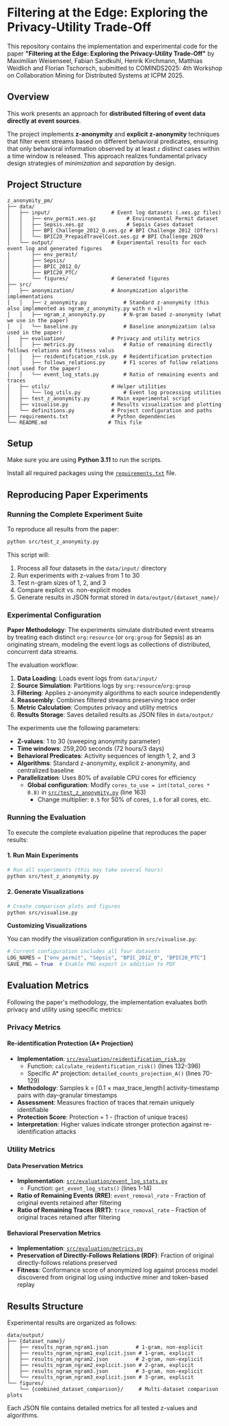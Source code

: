 # Filtering at the Edge: Exploring the Privacy-Utility Trade-Off

This repository contains the implementation and experimental code for the paper **"Filtering at the Edge: Exploring the Privacy-Utility Trade-Off"** by Maximilian Weisenseel, Fabian Sandkuhl, Henrik Kirchmann, Matthias Weidlich and Florian Tschorsch, submitted to COMINDS2025: 4th Workshop on Collaboration Mining for Distributed Systems at ICPM 2025.

## Overview

This work presents an approach for **distributed filtering of event data directly at event sources**.

The project implements **z-anonymity** and **explicit z-anonymity** techniques that filter event streams based on different behavioral predicates, ensuring that only behavioral information observed by at least `z` distinct cases within a time window is released. This approach realizes fundamental privacy design strategies of *minimization* and *separation* by design.


## Project Structure

```
z_anonymity_pm/
├── data/
│   ├── input/                    # Event log datasets (.xes.gz files)
│   │   ├── env_permit.xes.gz          # Environmental Permit dataset
│   │   ├── Sepsis.xes.gz              # Sepsis Cases dataset  
│   │   ├── BPI_Challenge_2012_O.xes.gz # BPI Challenge 2012 (Offers)
│   │   └── BPIC20_PrepaidTravelCost.xes.gz # BPI Challenge 2020
│   └── output/                   # Experimental results for each event log and generated figures
│       ├── env_permit/           
│       ├── Sepsis/               
│       ├── BPIC_2012_O/          
│       ├── BPIC20_PTC/           
│       └── figures/              # Generated figures
├── src/
│   ├── anonymization/            # Anonymization algorithm implementations
│   │   ├── z_anonymity.py            # Standard z-anonymity (this also implemented as ngram_z_anonymity.py with n =1)
│   │   ├── ngram_z_anonymity.py      # N-gram based z-anonymity (what we use in the paper)
│   │   └── baseline.py               # Baseline anonymization (also used in the paper)
│   ├── evaluation/               # Privacy and utility metrics
│   │   ├── metrics.py                # Ratio of remaining directly follows relations and fitness valus
│   │   ├── reidentification_risk.py  # Reidentification protection
│   │   ├── follows_relations.py      # F1 scores of follow relations (not used for the paper)
│   │   └── event_log_stats.py        # Ratio of remaining events and traces
│   ├── utils/                    # Helper utilities
│   │   └── log_utils.py              # Event log processing utilities
│   ├── test_z_anonymity.py       # Main experimental script
│   ├── visualise.py              # Results visualization and plotting
│   └── definitions.py            # Project configuration and paths
├── requirements.txt              # Python dependencies
└── README.md                    # This file
```

## Setup

Make sure you are using **Python 3.11** to run the scripts.

Install all required packages using the [`requirements.txt`](requirements.txt) file.

## Reproducing Paper Experiments

### Running the Complete Experiment Suite

To reproduce all results from the paper:

```bash
python src/test_z_anonymity.py
```

This script will:
1. Process all four datasets in the `data/input/` directory
2. Run experiments with z-values from 1 to 30
3. Test n-gram sizes of 1, 2, and 3
4. Compare explicit vs. non-explicit modes
5. Generate results in JSON format stored in `data/output/{dataset_name}/`

### Experimental Configuration

**Paper Methodology**: The experiments simulate distributed event streams by treating each distinct `org:resource` (or `org:group` for Sepsis) as an originating stream, modeling the event logs as collections of distributed, concurrent data streams.

The evaluation workflow:
1. **Data Loading**: Loads event logs from `data/input/`
2. **Source Simulation**: Partitions logs by `org:resource`/`org:group` 
3. **Filtering**: Applies z-anonymity algorithms to each source independently
4. **Reassembly**: Combines filtered streams preserving trace order
5. **Metric Calculation**: Computes privacy and utility metrics
6. **Results Storage**: Saves detailed results as JSON files in `data/output/`

The experiments use the following parameters:
- **Z-values**: 1 to 30 (sweeping anonymity parameter)
- **Time windows**: 259,200 seconds (72 hours/3 days)
- **Behavioral Predicates**: Activity sequences of length 1, 2, and 3
- **Algorithms**: Standard z-anonymity, explicit z-anonymity, and centralized baseline
- **Parallelization**: Uses 80% of available CPU cores for efficiency
  - **Global configuration**: Modify `cores_to_use = int(total_cores * 0.8)` in [`src/test_z_anonymity.py`](src/test_z_anonymity.py) (line 163)
    - Change multiplier: `0.5` for 50% of cores, `1.0` for all cores, etc.


### Running the Evaluation

To execute the complete evaluation pipeline that reproduces the paper results:

#### 1. Run Main Experiments
```bash
# Run all experiments (this may take several hours)
python src/test_z_anonymity.py
```

#### 2. Generate Visualizations  
```bash
# Create comparison plots and figures
python src/visualise.py
```


**Customizing Visualizations**

You can modify the visualization configuration in `src/visualise.py`:

```python
# Current configuration includes all four datasets
LOG_NAMES = ["env_permit", "Sepsis", "BPIC_2012_O", "BPIC20_PTC"]
SAVE_PNG = True  # Enable PNG export in addition to PDF
```

## Evaluation Metrics

Following the paper's methodology, the implementation evaluates both privacy and utility using specific metrics:

### Privacy Metrics

#### Re-identification Protection (A* Projection)
- **Implementation**: [`src/evaluation/reidentification_risk.py`](src/evaluation/reidentification_risk.py)
  - Function: `calculate_reidentification_risk()` (lines 132-396)
  - Specific A* projection: `detailed_counts_projection_A()` (lines 70-129)
- **Methodology**: Samples k = ⌈0.1 × max_trace_length⌉ activity-timestamp pairs with day-granular timestamps
- **Assessment**: Measures fraction of traces that remain uniquely identifiable 
- **Protection Score**: Protection = 1 - (fraction of unique traces) 
- **Interpretation**: Higher values indicate stronger protection against re-identification attacks

### Utility Metrics

#### Data Preservation Metrics
- **Implementation**: [`src/evaluation/event_log_stats.py`](src/evaluation/event_log_stats.py)
  - Function: `get_event_log_stats()` (lines 1-14)
- **Ratio of Remaining Events (RRE)**: `event_removal_rate` - Fraction of original events retained after filtering
- **Ratio of Remaining Traces (RRT)**: `trace_removal_rate` - Fraction of original traces retained after filtering

#### Behavioral Preservation Metrics  
- **Implementation**: [`src/evaluation/metrics.py`](src/evaluation/metrics.py)
- **Preservation of Directly-Follows Relations (RDF)**: Fraction of original directly-follows relations preserved
- **Fitness**: Conformance score of anonymized log against process model discovered from original log using inductive miner and token-based replay


## Results Structure

Experimental results are organized as follows:

```
data/output/
├── {dataset_name}/
│   ├── results_ngram_ngram1.json         # 1-gram, non-explicit
│   ├── results_ngram_ngram1_explicit.json # 1-gram, explicit
│   ├── results_ngram_ngram2.json         # 2-gram, non-explicit
│   ├── results_ngram_ngram2_explicit.json # 2-gram, explicit
│   ├── results_ngram_ngram3.json         # 3-gram, non-explicit
│   └── results_ngram_ngram3_explicit.json # 3-gram, explicit
└── figures/
    └── {combined_dataset_comparison}/     # Multi-dataset comparison plots
```

Each JSON file contains detailed metrics for all tested z-values and algorithms.









